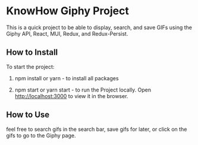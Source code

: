# KnowHow Giphy Project

This is a quick project to be able to display, search, and save GIFs using the Giphy API, React, MUI, Redux, and Redux-Persist.

## How to Install

To start the project:

1. npm install or yarn - to install all packages

2. npm start or yarn start - to run the Project locally. Open [http://localhost:3000](http://localhost:3000) to view it in the browser.

## How to Use

feel free to search gifs in the search bar, save gifs for later, or click on the gifs to go to the Giphy page.
